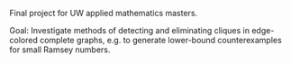 Final project for UW applied mathematics masters.

Goal: Investigate methods of detecting and eliminating cliques in edge-colored complete graphs, e.g. to generate lower-bound counterexamples for small Ramsey numbers.